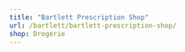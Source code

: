 ```yaml
---
title: "Bartlett Prescription Shop"
url: /bartlett/bartlett-prescription-shop/
shop: Drogerie
---
```

